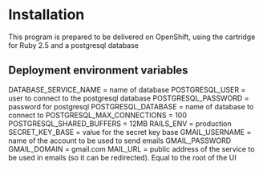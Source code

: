 # Installation

This program is prepared to be delivered on OpenShift, using the cartridge for Ruby 2.5 and a postgresql database


## Deployment environment variables

DATABASE_SERVICE_NAME = name of database
POSTGRESQL_USER = user to connect to the postgresql database
POSTGRESQL_PASSWORD  = password for postgresql
POSTGRESQL_DATABASE = name of database to connect to
POSTGRESQL_MAX_CONNECTIONS  = 100
POSTGRESQL_SHARED_BUFFERS = 12MB
RAILS_ENV = production
SECRET_KEY_BASE = value for the secret key base
GMAIL_USERNAME = name of the account to be used to send emails
GMAIL_PASSWORD
GMAIL_DOMAIN = gmail.com
MAIL_URL = public address of the service to be used in emails (so it can be redirected). Equal to the root of the UI